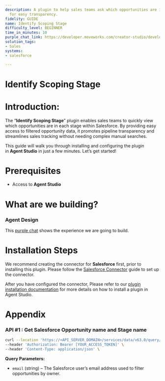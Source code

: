 ```yaml
---
description: A plugin to help sales teams ask which opportunities are in what stage
  for easy transparency.
fidelity: GUIDE
name: Identify Scoping Stage
difficulty_level: BEGINNER
time_in_minutes: 10
purple_chat_link: https://developer.moveworks.com/creator-studio/developer-tools/purple-chat-builder/?workspace=%7B%22title%22%3A%22My+Workspace%22%2C%22botSettings%22%3A%7B%22name%22%3A%22%22%2C%22imageUrl%22%3A%22%22%7D%2C%22mocks%22%3A%5B%7B%22id%22%3A3713%2C%22title%22%3A%22New+Mock%22%2C%22transcript%22%3A%7B%22messages%22%3A%5B%7B%22from%22%3A%22USER%22%2C%22text%22%3A%22%3Cp%3ECan+you+summarize+my+opportunities+by+stage%3F%3C%2Fp%3E%22%7D%2C%7B%22from%22%3A%22ANNOTATION%22%2C%22text%22%3A%22Aggregates+and+names+opportunity+stages+for+the+user%27s+account+from+Salesforce%22%7D%2C%7B%22from%22%3A%22BOT%22%2C%22text%22%3A%22Here%27s+a+summary+of+your+current+opportunities+by+stage+with+their+names%3A%22%2C%22cards%22%3A%5B%7B%22title%22%3A%22Prospecting%22%2C%22text%22%3A%22%3Cb%3EOpportunities%3A%3C%2Fb%3E+Acme+Inc.%2C+Beta+Corp.%22%7D%2C%7B%22title%22%3A%22Needs+Analysis%22%2C%22text%22%3A%22%3Cb%3EOpportunities%3A%3C%2Fb%3E+Gamma+Tech%2C+Delta+Solutions%22%7D%2C%7B%22title%22%3A%22Proposal%2FPrice+Quote%22%2C%22text%22%3A%22%3Cb%3EOpportunities%3A%3C%2Fb%3E+Epsilon+Products%22%7D%2C%7B%22title%22%3A%22Negotiation%2FReview%22%2C%22text%22%3A%22%3Cb%3EOpportunities%3A%3C%2Fb%3E+Zeta+Services%22%7D%5D%7D%5D%2C%22settings%22%3A%7B%22colorStyle%22%3A%22LIGHT%22%2C%22startTime%22%3A%2211%3A43%2BAM%22%2C%22defaultPerson%22%3A%22GWEN%22%2C%22editable%22%3Atrue%2C%22botName%22%3A%22%22%2C%22botImageUrl%22%3A%22%22%7D%7D%7D%5D%7D
solution_tags:
- Sales
systems:
- salesforce

---
```


# Identify Scoping Stage

# Introduction:

The “**Identify Scoping Stage**” plugin enables sales teams to quickly view which opportunities are in each stage within Salesforce. By providing easy access to filtered opportunity data, it promotes pipeline transparency and streamlines sales tracking without needing complex manual searches.

This guide will walk you through installing and configuring the plugin in **Agent Studio** in just a few minutes. Let’s get started!

# Prerequisites

- Access to **Agent Studio**

# **What are we building?**

### **Agent Design**

This [purple chat](https://developer.moveworks.com/creator-studio/developer-tools/purple-chat?conversation=%7B%22startTimestamp%22%3A%2211%3A43%2BAM%22%2C%22messages%22%3A%5B%7B%22role%22%3A%22user%22%2C%22parts%22%3A%5B%7B%22richText%22%3A%22%3Cp%3ECan+you+summarize+my+opportunities+by+stage%3F%3C%2Fp%3E%22%7D%5D%7D%2C%7B%22role%22%3A%22assistant%22%2C%22parts%22%3A%5B%7B%22reasoningSteps%22%3A%5B%7B%22status%22%3A%22success%22%2C%22richText%22%3A%22Aggregates+and+names+opportunity+stages+for+the+user%27s+account+from+Salesforce%22%7D%5D%7D%2C%7B%22richText%22%3A%22Here%27s+a+summary+of+your+current+opportunities+by+stage+with+their+names%3A%22%7D%2C%7B%22richText%22%3A%22%3Cb%3EProspecting%3C%2Fb%3E%3Cbr%3E%3Cb%3EOpportunities%3A%3C%2Fb%3E+Acme+Inc.%2C+Beta+Corp.%22%7D%2C%7B%22richText%22%3A%22%3Cb%3ENeeds+Analysis%3C%2Fb%3E%3Cbr%3E%3Cb%3EOpportunities%3A%3C%2Fb%3E+Gamma+Tech%2C+Delta+Solutions%22%7D%2C%7B%22richText%22%3A%22%3Cb%3EProposal%2FPrice+Quote%3C%2Fb%3E%3Cbr%3E%3Cb%3EOpportunities%3A%3C%2Fb%3E+Epsilon+Products%22%7D%2C%7B%22richText%22%3A%22%3Cb%3ENegotiation%2FReview%3C%2Fb%3E%3Cbr%3E%3Cb%3EOpportunities%3A%3C%2Fb%3E+Zeta+Services%22%7D%5D%7D%5D%7D) shows the experience we are going to build.

# Installation Steps

We recommend creating the connector for **Salesforce** first, prior to installing this plugin. Please follow the [Salesforce Connector](https://developer.moveworks.com/marketplace/package/?id=salesforce&hist=home) guide to set up the connector.

After you have configured the connector, Please refer to our [plugin installation documentation](https://help.moveworks.com/docs/ai-agent-marketplace-installation) for more details on how to install a plugin in Agent Studio.

# **Appendix**

### API #1 : Get Salesforce Opportunity name and Stage name

```bash
curl --location 'https://<API_SERVER_DOMAIN>/services/data/v63.0/query/?q=SELECT%20Name%2C%20StageName%2C%20Owner.Email%20FROM%20Opportunity%20WHERE%20Owner.Email%3D%27<Owner_EMAIL>%27%20LIMIT%2010' \
--header 'Authorization: Bearer [YOUR_ACCESS_TOKEN]' \
--header 'Content-Type: application/json' \
```

**Query Parameters:** 

- `email` (string) – The Salesforce user’s email address used to filter opportunities by owner.
